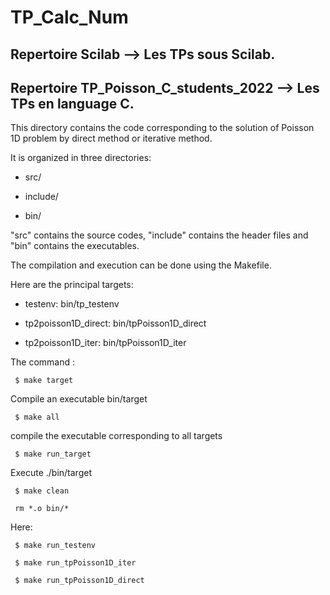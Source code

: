 # TP_Calc_Num

## Repertoire Scilab --> Les TPs sous Scilab.

## Repertoire TP_Poisson_C_students_2022 --> Les TPs en language C.

This directory contains the code corresponding to the solution of Poisson 1D problem by direct method or iterative method.

It is organized in three directories:

* src/ 

* include/

* bin/

"src" contains the source codes, "include" contains the  header files and "bin" contains the executables. 

The compilation and execution can be done using the Makefile.

Here are the principal targets: 

* testenv: bin/tp_testenv

* tp2poisson1D_direct: bin/tpPoisson1D_direct

* tp2poisson1D_iter: bin/tpPoisson1D_iter

The command :

     $ make target

Compile an executable bin/target 

     $ make all

compile the executable corresponding to all targets

     $ make run_target

Execute ./bin/target

     $ make clean

     rm *.o bin/*

Here:

     $ make run_testenv

     $ make run_tpPoisson1D_iter

     $ make run_tpPoisson1D_direct
